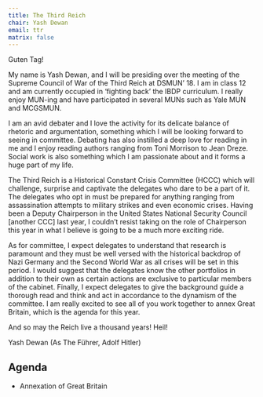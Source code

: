 ```yaml
---
title: The Third Reich
chair: Yash Dewan
email: ttr
matrix: false
---
```


Guten Tag!

My name is Yash Dewan, and I will be presiding over the meeting of the Supreme Council of War of the Third Reich at DSMUN’ 18. I am in class 12 and am currently occupied in ‘fighting back’ the IBDP curriculum. I really enjoy MUN-ing and have participated in several MUNs such as Yale MUN and MCGSMUN.

I am an avid debater and I love the activity for its delicate balance of rhetoric and argumentation, something which I will be looking forward to seeing in committee. Debating has also instilled a deep love for reading in me and I enjoy reading authors ranging from Toni Morrison to Jean Dreze. Social work is also something which I am passionate about and it forms a huge part of my life.

The Third Reich is a Historical Constant Crisis Committee (HCCC) which will challenge, surprise and captivate the delegates who dare to be a part of it. The delegates who opt in must be prepared for anything ranging from assassination attempts to military strikes and even economic crises. Having been a Deputy Chairperson in the United States National Security Council [another CCC] last year, I couldn’t resist taking on the role of Chairperson this year in what I believe is going to be a much more exciting ride.

As for committee, I expect delegates to understand that research is paramount and they must be well versed with the historical backdrop of Nazi Germany and the Second World War as all crises will be set in this period. I would suggest that the delegates know the other portfolios in addition to their own as certain actions are exclusive to particular members of the cabinet. Finally, I expect delegates to give the background guide a thorough read and think and act in accordance to the dynamism of the committee. I am really excited to see all of you work together to annex Great Britain, which is the agenda for this year.

And so may the Reich live a thousand years! Heil!

Yash Dewan (As The Führer, Adolf Hitler)

## Agenda

- Annexation of Great Britain
